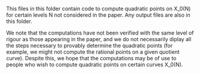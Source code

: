 This files in this folder contain code to compute quadratic points on X_0(N) for certain levels N not considered in the paper.
Any output files are also in this folder.

We note that the computations have not been verified with the same level of rigour as those appearing in the paper, and we do not necessarily diplay all the steps necessary to provably determine the quadratic points (for example, we might not compute the rational points on a given quotient curve).
Despite this, we hope that the computations may be of use to people who wish to compute quadratic points on certain curves X_0(N).
